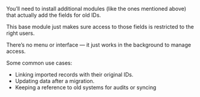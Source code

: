 You’ll need to install additional modules (like the ones mentioned above) that actually add the fields for old IDs.

This base module just makes sure access to those fields is restricted to the right users.

There’s no menu or interface — it just works in the background to manage access.

Some common use cases:

* Linking imported records with their original IDs.
* Updating data after a migration.
* Keeping a reference to old systems for audits or syncing
